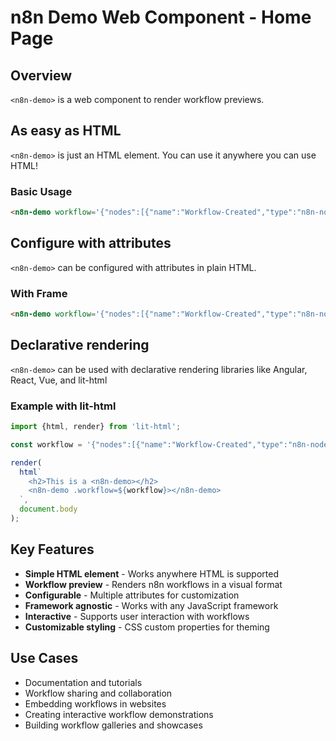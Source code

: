 # n8n Demo Web Component - Home Page

## Overview

`<n8n-demo>` is a web component to render workflow previews.

## As easy as HTML

`<n8n-demo>` is just an HTML element. You can use it anywhere you can use HTML!

### Basic Usage

```html
<n8n-demo workflow='{"nodes":[{"name":"Workflow-Created","type":"n8n-nodes-base.webhook","position":[512,369],"parameters":{"path":"webhook","httpMethod":"POST"},"typeVersion":1}],"connections":{}}'></n8n-demo>
```

## Configure with attributes

`<n8n-demo>` can be configured with attributes in plain HTML.

### With Frame

```html
<n8n-demo workflow='{"nodes":[{"name":"Workflow-Created","type":"n8n-nodes-base.webhook","position":[512,369],"parameters":{"path":"webhook","httpMethod":"POST"},"typeVersion":1}],"connections":{}}' frame=true></n8n-demo>
```

## Declarative rendering

`<n8n-demo>` can be used with declarative rendering libraries like Angular, React, Vue, and lit-html

### Example with lit-html

```javascript
import {html, render} from 'lit-html';

const workflow = '{"nodes":[{"name":"Workflow-Created","type":"n8n-nodes-base.webhook","position":[512,369],"parameters":{"path":"webhook","httpMethod":"POST"},"typeVersion":1}],"connections":{}}';

render(
  html`
    <h2>This is a <n8n-demo></h2>
    <n8n-demo .workflow=${workflow}></n8n-demo>
  `,
  document.body
);
```

## Key Features

- **Simple HTML element** - Works anywhere HTML is supported
- **Workflow preview** - Renders n8n workflows in a visual format
- **Configurable** - Multiple attributes for customization
- **Framework agnostic** - Works with any JavaScript framework
- **Interactive** - Supports user interaction with workflows
- **Customizable styling** - CSS custom properties for theming

## Use Cases

- Documentation and tutorials
- Workflow sharing and collaboration
- Embedding workflows in websites
- Creating interactive workflow demonstrations
- Building workflow galleries and showcases